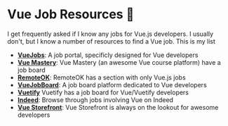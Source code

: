 # Vue Job Resources 🔎

I get frequently asked if I know any jobs for Vue.js developers. I usually don't, but I know a number of resources to find a Vue job. This is my list

-   **[VueJobs](https://vuejobs.com/)**: A job portal, specificly designed for Vue developers
-   **[Vue Mastery](https://www.vuemastery.com/vue-jobs/)**: Vue Mastery (an awesome Vue course platform) have a job board
-   **[RemoteOK](https://remoteok.com/remote-vue-jobs)**: RemoteOK has a section with only Vue.js jobs
-   **[VueJobBoard](https://vuejobboard.com/)**: A job board platform dedicated to Vue developers
-   **[Vuetify](https://vuetifyjs.com/en/resources/jobs-for-vue/)** Vuetify has a job board for Vue/Vuetify developers
-   **[Indeed](https://www.indeed.com/q-Vue-Developer-jobs.html)**: Browse through jobs involving Vue on Indeed
-   **[Vue Storefront](https://boards.greenhouse.io/vuestorefront)**: Vue Storefront is always on the lookout for awesome developers
